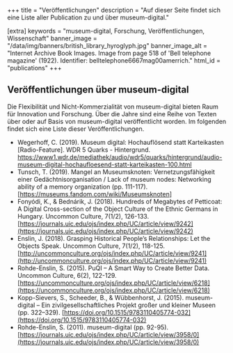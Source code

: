 +++
title = "Veröffentlichungen"
description = "Auf dieser Seite findet sich eine Liste aller Publication zu und über museum-digital."

[extra]
keywords = "museum-digital, Forschung, Veröffentlichungen, Wissenschaft"
banner_image = "/data/img/banners/british_library_hyroglyph.jpg"
banner_image_alt = "Internet Archive Book Images. Image from page 518 of 'Bell telephone magazine' (1922). Identifier: belltelephone6667mag00amerrich."
html_id = "publications"
+++

## Veröffentlichungen über museum-digital

Die Flexibilität und Nicht-Kommerzialität von museum-digital bieten Raum für Innovation und Forschung. Über die Jahre sind eine Reihe von Texten über oder auf Basis von museum-digital veröffentlicht worden. Im folgenden findet sich eine Liste dieser Veröffentlichungen.

- Wegerhoff, C. (2019). Museum digital: Hochauflösend statt Karteikasten [Radio-Feature]. WDR 5 Quarks - Hintergrund. https://www1.wdr.de/mediathek/audio/wdr5/quarks/hintergrund/audio-museum-digital-hochaufloesend-statt-karteikasten-100.html
- Tunsch, T. (2019). Mangel an Museumsknoten: Vernetzungsfähigkeit einer Gedächtnisorganisation / Lack of museum nodes: Networking ability of a memory organization (pp. 111-117). [https://museums.fandom.com/wiki/Museumsknoten]
- Fonyódi, K., & Bednárik, J. (2018). Hundreds of Megabytes of Petticoat: A Digital Cross-section of the Object Culture of the Ethnic Germans in Hungary. Uncommon Culture, 7(1/2), 126-133. [https://journals.uic.edu/ojs/index.php/UC/article/view/9242](https://journals.uic.edu/ojs/index.php/UC/article/view/9242)
- Enslin, J. (2018). Grasping Historical People’s Relationships: Let the Objects Speak. Uncommon Culture, 7(1/2), 118-125. [http://uncommonculture.org/ojs/index.php/UC/article/view/9241](http://uncommonculture.org/ojs/index.php/UC/article/view/9241)
- Rohde-Enslin, S. (2015). PuQI – A Smart Way to Create Better Data. Uncommon Culture, 6(2), 122-129. [https://uncommonculture.org/ojs/index.php/UC/article/view/6218](https://uncommonculture.org/ojs/index.php/UC/article/view/6218)
- Kopp-Sievers, S., Scheeder, B., & Wübbenhorst, J. (2015). museum-digital – Ein zivilgesellschaftliches Projekt großer und kleiner Museen (pp. 322–329). [https://doi.org/10.1515/9783110405774-032](https://doi.org/10.1515/9783110405774-032)
- Rohde-Enslin, S. (2011). museum-digital (pp. 92-95). [https://journals.uic.edu/ojs/index.php/UC/article/view/3958/0](https://journals.uic.edu/ojs/index.php/UC/article/view/3958/0)


